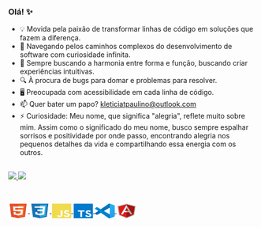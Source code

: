 ### Olá! ✨

- 💡 Movida pela paixão de transformar linhas de código em soluções que fazem a diferença.
- 🌟 Navegando pelos caminhos complexos do desenvolvimento de software com curiosidade infinita.
- 🎨 Sempre buscando a harmonia entre forma e função, buscando criar experiências intuitivas.
- 🔍 À procura de bugs para domar e problemas para resolver.
- 🖥️ Preocupada com acessibilidade em cada linha de código.
- 📫 Quer bater um papo? kleticiatpaulino@outlook.com
- ⚡ Curiosidade: Meu nome, que significa "alegria", reflete muito sobre mim. Assim como o significado do meu nome, busco sempre espalhar sorrisos e positividade por onde passo, encontrando alegria nos pequenos detalhes da vida e compartilhando essa energia com os outros.

 
##

 <div style="display: flex; flex-direction: row">
  <a href="https://github.com/LeticiaTP">
  <img height="180em" src="https://github-readme-stats.vercel.app/api?username=LeticiaTP&show_icons=true&theme=nightowl"/>
  <img height="180em" src="https://github-readme-stats.vercel.app/api/top-langs/?username=LeticiaTP&show_icons=true&theme=nightowl&layout=compact"/>
</div>
 
## 
 
 <div style="display: inline_block"><br>
  <img align="center" alt="Let-HTML" height="30" width="40" src="https://raw.githubusercontent.com/devicons/devicon/master/icons/html5/html5-original.svg">
  <img align="center" alt="Let-CSS" height="30" width="40" src="https://raw.githubusercontent.com/devicons/devicon/master/icons/css3/css3-original.svg">
  <img align="center" alt="Let-Js" height="30" width="40" src="https://raw.githubusercontent.com/devicons/devicon/master/icons/javascript/javascript-plain.svg">
  <img align="center" alt="Let-Ts" height="30" width="40" src="https://raw.githubusercontent.com/devicons/devicon/master/icons/typescript/typescript-plain.svg">
  <img align="center" alt="Let-VsCode" height="30" width="40" src="https://raw.githubusercontent.com/devicons/devicon/master/icons/vscode/vscode-original.svg">
  <img align="center" alt="Let-Angular" height="30" width="40" src="https://raw.githubusercontent.com/devicons/devicon/master/icons/angularjs/angularjs-original.svg">
 </div>

